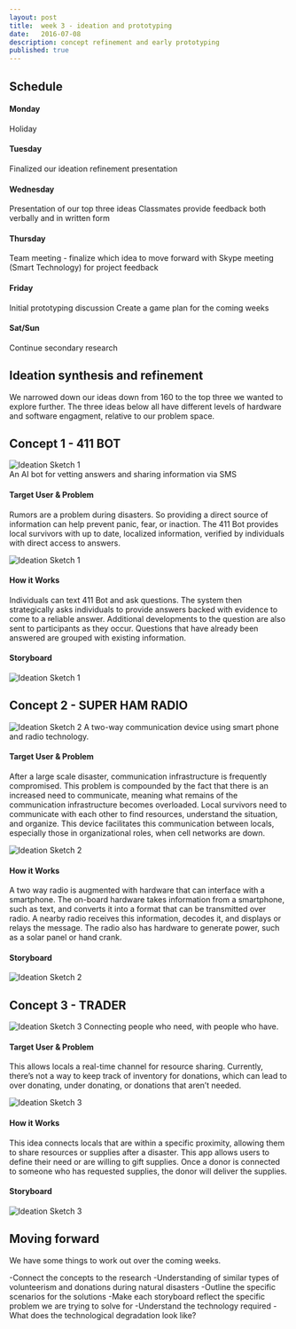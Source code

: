 ```yaml
---
layout: post
title:  week 3 - ideation and prototyping
date:   2016-07-08
description: concept refinement and early prototyping
published: true
---
```

## Schedule  

#### Monday
Holiday

#### Tuesday
Finalized our ideation refinement presentation 

#### Wednesday
Presentation of our top three ideas
Classmates provide feedback both verbally and in written form


#### Thursday
Team meeting - finalize which idea to move forward with
Skype meeting (Smart Technology) for project feedback

#### Friday
Initial prototyping discussion
Create a game plan for the coming weeks

#### Sat/Sun
Continue secondary research



## Ideation synthesis and refinement
We narrowed down our ideas down from 160 to the top three we wanted to explore further. The three ideas below all have different levels of hardware and software engagment, relative to our problem space.

## Concept 1 - 411 BOT
![Ideation Sketch 1](../../../img/week-3/Idea1DiagramHero.png)<br/>
An AI bot for vetting answers and sharing information via SMS

#### Target User & Problem
Rumors are a problem during disasters. So providing a direct source of information can help prevent panic, fear, or inaction. The 411 Bot provides local survivors with up to date, localized information, verified by individuals with direct access to answers.

![Ideation Sketch 1](../../../img/week-3/Idea1Diagram.png)

#### How it Works
Individuals can text 411 Bot and ask questions. The system then strategically asks individuals to provide answers backed with evidence to come to a reliable answer. Additional developments to the question are also sent to participants as they occur. Questions that have already been answered are grouped with existing information.

#### Storyboard
![Ideation Sketch 1](../../../img/week-3/Idea1Storyboard.png)


## Concept 2 - SUPER HAM RADIO
![Ideation Sketch 2](../../../img/week-3/Idea2DiagramHero.png)
A two-way communication device using smart phone and radio technology.

#### Target User & Problem
After a large scale disaster, communication infrastructure is frequently compromised. This problem is compounded by the fact that there is an increased need to communicate, meaning what remains of the communication infrastructure becomes overloaded. Local survivors need to communicate with each other to find resources, understand the situation, and organize. This device facilitates this communication between locals, especially those in organizational roles, when cell networks are down.

![Ideation Sketch 2](../../../img/week-3/Idea2Diagram.png)

#### How it Works
A two way radio is augmented with hardware that can interface with a smartphone. The on-board hardware takes information from a smartphone, such as text, and converts it into a format that can be transmitted over radio. A nearby radio receives this information, decodes it, and displays or relays the message. The radio also has hardware to generate power, such as a solar panel or hand crank.

#### Storyboard
![Ideation Sketch 2](../../../img/week-3/Idea2Storyboard.png)


## Concept 3 - TRADER
![Ideation Sketch 3](../../../img/week-3/Idea3DiagramHero.png)
Connecting people who need, with people who have.

#### Target User & Problem
This allows locals a real-time channel for resource sharing. Currently, there’s not a way to keep track of inventory for donations, which can lead to over donating, under donating, or donations that aren’t needed.

![Ideation Sketch 3](../../../img/week-3/Idea3Diagram.png)

#### How it Works
This idea connects locals that are within a specific proximity, allowing them to share resources or supplies after a disaster. This app allows users to define their need or are willing to gift supplies. Once a donor is connected to someone who has requested supplies, the donor will deliver the supplies.

#### Storyboard
![Ideation Sketch 3](../../../img/week-3/Idea3Storyboard.png)


## Moving forward
We have some things to work out over the coming weeks.

-Connect the concepts to the research
-Understanding of similar types of volunteerism and donations during natural disasters
-Outline the specific scenarios for the solutions
-Make each storyboard reflect the specific problem we are trying to solve for
-Understand the technology required
-What does the technological degradation look like?
